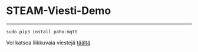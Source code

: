 # STEAM-Viesti-Demo
***

`sudo pip3 install paho-mqtt`

Voi katsoa liikkuvaia viestejä [täältä](https://shiftr.io/JussiRoos/STEAM-demo).
